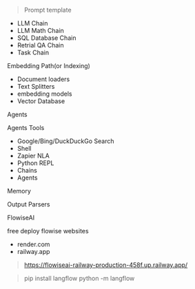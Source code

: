 > Prompt template

+ LLM Chain
+ LLM Math Chain
+ SQL Database Chain
+ Retrial QA Chain
+ Task Chain



Embedding Path(or Indexing)

+ Document loaders
+ Text Splitters
+ embedding models
+ Vector Database


Agents

Agents Tools

+ Google/Bing/DuckDuckGo Search
+ Shell
+ Zapier NLA
+ Python REPL
+ Chains
+ Agents


Memory


Output Parsers

FlowiseAI


free deploy flowise websites

+ render.com
+ railway.app

> https://flowiseai-railway-production-458f.up.railway.app/


> pip install langflow
> python -m langflow





